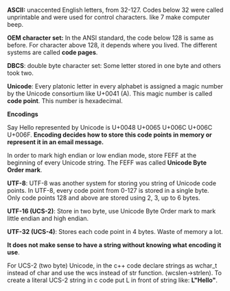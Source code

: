 **ASCII:** unaccented English letters, from 32-127. Codes below 32 were called unprintable and were used for control characters. like 7 make computer beep.

**OEM character set:** In the ANSI standard, the code below 128 is same as before. For character above 128, it depends where you lived. The different systems are called **code pages**.

**DBCS**: double byte character set: Some letter stored in one byte and others took two.

**Unicode**: Every platonic letter in every alphabet is assigned a magic number by the Unicode consortium like U+0041 (A). This magic number is called **code point**. This number is hexadecimal.

**Encodings**

Say Hello represented by Unicode is U+0048 U+0065 U+006C U+006C U+006F. **Encoding decides how to store this code points in memory or represent it in an email message.**

In order to mark high endian or low endian mode, store FEFF at the beginning of every Unicode string. The FEFF was called **Unicode Byte Order mark**. 

**UTF-8**: UTF-8 was another system for storing you string of Unicode code points. In UTF-8, every code point from 0-127 is stored in a single byte. Only code points 128 and above are stored using 2, 3, up to 6 bytes.

**UTF-16 (UCS-2)**: Store in two byte, use Unicode Byte Order mark to mark little endian and high endian.

**UTF-32 (UCS-4)**: Stores each code point in 4 bytes. Waste of memory a lot.

**It does not make sense to have a string without knowing what encoding it use**.

For UCS-2 (two byte) Unicode, in the c++ code declare strings as wchar_t instead of char and use the wcs instead of str function. (wcslen->strlen). To create a literal UCS-2 string in c code put L in front of string like: **L"Hello"**.